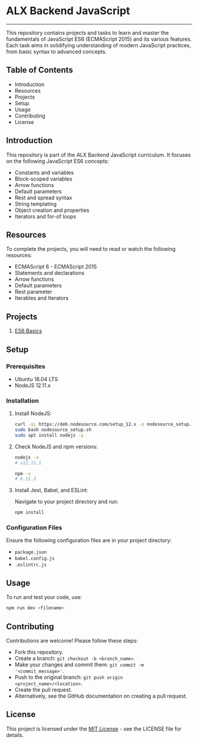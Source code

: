 # **ALX Backend JavaScript**

---------------------------

This repository contains projects and tasks to learn and master the fundamentals of JavaScript ES6 (ECMAScript 2015) and its various features. Each task aims in solidifying understanding of modern JavaScript practices, from basic syntax to advanced concepts.

## **Table of Contents**

- Introduction
- Resources
- Projects
- Setup
- Usage
- Contributing
- License

## **Introduction**

This repository is part of the ALX Backend JavaScript curriculum. It focuses on the following JavaScript ES6 concepts:

- Constants and variables
- Block-scoped variables
- Arrow functions
- Default parameters
- Rest and spread syntax
- String templating
- Object creation and properties
- Iterators and for-of loops

## **Resources**

To complete the projects, you will need to read or watch the following resources:

- ECMAScript 6 - ECMAScript 2015
- Statements and declarations
- Arrow functions
- Default parameters
- Rest parameter
- Iterables and Iterators

## **Projects**

1. [ES6 Basics](0x00-ES6_basic/README.md)

## **Setup**

### Prerequisites

- Ubuntu 18.04 LTS
- NodeJS 12.11.x

### Installation

1. Install NodeJS:

   ```bash
   curl -sL https://deb.nodesource.com/setup_12.x -o nodesource_setup.sh
   sudo bash nodesource_setup.sh
   sudo apt install nodejs -y

    ```

2. Check NodeJS and npm versions:

    ```bash
    nodejs -v
    # v12.11.1

    npm -v
    # 6.11.3
    ```

3. Install Jest, Babel, and ESLint:

   Navigate to your project directory and run:

    ```bash
    npm install
    ```

### Configuration Files

Ensure the following configuration files are in your project directory:

- `package.json`
- `babel.config.js`
- `.eslintrc.js`

## **Usage**

To run and test your code, use:

```bash
npm run dev <filename>
```

## **Contributing**

Contributions are welcome! Please follow these steps:

- Fork this repository.
- Create a branch: `git checkout -b <branch_name>`.
- Make your changes and commit them: `git commit -m '<commit_message>'`.
- Push to the original branch: `git push origin <project_name>/<location>`.
- Create the pull request.
- Alternatively, see the GitHub documentation on creating a pull request.

## **License**

This project is licensed under the [MIT License](LICENCE) - see the LICENSE file for details.

